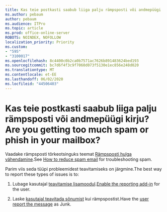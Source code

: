 ```yaml
---
title: Kas teie postkasti saabub liiga palju rämpsposti või andmepüügi kirju?
ms.author: pebaum
author: pebaum
ms.audience: ITPro
ms.topic: article
ms.prod: office-online-server
ROBOTS: NOINDEX, NOFOLLOW
localization_priority: Priority
ms.custom:
- "595"
- "3100017"
ms.openlocfilehash: 8c4400c0b2ca0b7571ac7626b891483624bed193
ms.sourcegitcommit: bc7d6f4f3c9f7060d073f5130e1ec856e248d020
ms.translationtype: MT
ms.contentlocale: et-EE
ms.lasthandoff: 06/02/2020
ms.locfileid: "44506403"
---
```

# <a name="are-you-getting-too-much-spam-or-phish-in-your-mailbox"></a><span data-ttu-id="b5715-102">Kas teie postkasti saabub liiga palju rämpsposti või andmepüügi kirju?</span><span class="sxs-lookup"><span data-stu-id="b5715-102">Are you getting too much spam or phish in your mailbox?</span></span>

<span data-ttu-id="b5715-103">Vaadake rämpsposti tõrkeotsinguks teemat [Rämpsposti hulga vähendamine](https://docs.microsoft.com/microsoft-365/security/office-365-security/anti-spam-protection).</span><span class="sxs-lookup"><span data-stu-id="b5715-103">See [How to reduce spam email](https://docs.microsoft.com/microsoft-365/security/office-365-security/anti-spam-protection) for troubleshooting spam.</span></span>
  
<span data-ttu-id="b5715-104">Parim viis seda tüüpi probleemidest teavitamiseks on järgmine.</span><span class="sxs-lookup"><span data-stu-id="b5715-104">The best way to report these types of issues is to:</span></span>
  
1. <span data-ttu-id="b5715-105">Lubage kasutajal [teavitamise lisamoodul](https://docs.microsoft.com/microsoft-365/security/office-365-security/enable-the-report-message-add-in).</span><span class="sxs-lookup"><span data-stu-id="b5715-105">[Enable the reporting add-in](https://docs.microsoft.com/microsoft-365/security/office-365-security/enable-the-report-message-add-in) for the user.</span></span>

2. <span data-ttu-id="b5715-106">Laske [kasutajal teavitada sõnumist](https://support.office.com/article/b5caa9f1-cdf3-4443-af8c-ff724ea719d2) kui rämpspostist.</span><span class="sxs-lookup"><span data-stu-id="b5715-106">Have the [user report the message](https://support.office.com/article/b5caa9f1-cdf3-4443-af8c-ff724ea719d2) as Junk.</span></span>
